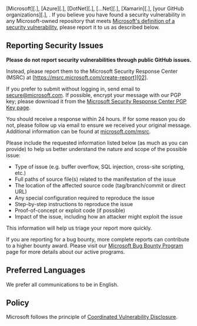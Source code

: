  [Microsoft][.],
 [Azure][.],
[DotNet][.],
[...Net][.],
[Xamarin][.],
[your GitHub organizations][.],
.
If you believe you have found a security vulnerability in any Microsoft-owned repository that meets
[Microsoft's definition of a security vulnerability][04], please report it to us as described below.

## Reporting Security Issues

**Please do not report security vulnerabilities through public GitHub issues.**

Instead, please report them to the Microsoft Security Response Center (MSRC) at
[https://msrc.microsoft.com/create-report][02].

If you prefer to submit without logging in, send email to [secure@microsoft.com][13]. If possible,
encrypt your message with our PGP key; please download it from the
[Microsoft Security Response Center PGP Key page][06].

You should receive a response within 24 hours. If for some reason you do not, please follow up via
email to ensure we received your original message. Additional information can be found at
[microsoft.com/msrc][05].

Please include the requested information listed below (as much as you can provide) to help us better
understand the nature and scope of the possible issue:

- Type of issue (e.g. buffer overflow, SQL injection, cross-site scripting, etc.)
- Full paths of source file(s) related to the manifestation of the issue
- The location of the affected source code (tag/branch/commit or direct URL)
- Any special configuration required to reproduce the issue
- Step-by-step instructions to reproduce the issue
- Proof-of-concept or exploit code (if possible)
- Impact of the issue, including how an attacker might exploit the issue

This information will help us triage your report more quickly.

If you are reporting for a bug bounty, more complete reports can contribute to a higher bounty
award. Please visit our [Microsoft Bug Bounty Program][01] page for more details about our active
programs.

## Preferred Languages

We prefer all communications to be in English.

## Policy

Microsoft follows the principle of [Coordinated Vulnerability Disclosure][03].

<!-- END MICROSOFT SECURITY.MD BLOCK -->
<!-- link references -->
[01]: https://aka.ms/opensource/security/bounty
[02]: https://aka.ms/opensource/security/create-report
[03]: https://aka.ms/opensource/security/cvd
[04]: https://aka.ms/opensource/security/definition
[05]: https://aka.ms/opensource/security/msrc
[06]: https://aka.ms/opensource/security/pgpkey
[07]: https://github.com/aspnet
[08]: https://github.com/Azure
[09]: https://github.com/dotnet
[10]: https://github.com/microsoft
[11]: https://github.com/xamarin
[12]: https://opensource.microsoft.com/
[13]: mailto:secure@microsoft.com
